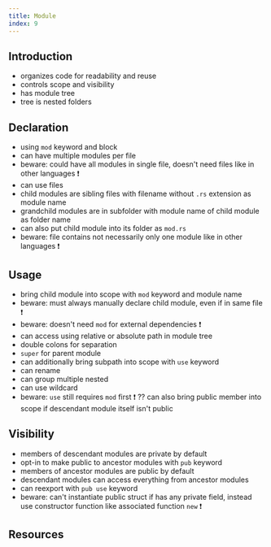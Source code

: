 ```yaml
---
title: Module
index: 9
---
```


## Introduction

- organizes code for readability and reuse
- controls scope and visibility
- has module tree
- tree is nested folders



## Declaration

- using `mod` keyword and block
- can have multiple modules per file
- beware: could have all modules in single file, doesn't need files like in other languages ❗️
- can use files
- child modules are sibling files with filename without `.rs` extension as module name
- grandchild modules are in subfolder with module name of child module as folder name
- can also put child module into its folder as `mod.rs`
- beware: file contains not necessarily only one module like in other languages ❗️



## Usage

- bring child module into scope with `mod` keyword and module name
- beware: must always manually declare child module, even if in same file ❗️
- beware: doesn't need `mod` for external dependencies ❗️
- can access using relative or absolute path in module tree
- double colons for separation
- `super` for parent module
- can additionally bring subpath into scope with `use` keyword
- can rename
- can group multiple nested
- can use wildcard
- beware: `use` still requires `mod` first ❗️
?? can also bring public member into scope if descendant module itself isn't public



## Visibility

- members of descendant modules are private by default
- opt-in to make public to ancestor modules with `pub` keyword
- members of ancestor modules are public by default
- descendant modules can access everything from ancestor modules
- can reexport with `pub use` keyword
- beware: can't instantiate public struct if has any private field, instead use constructor function like associated function `new` ❗️



## Resources
